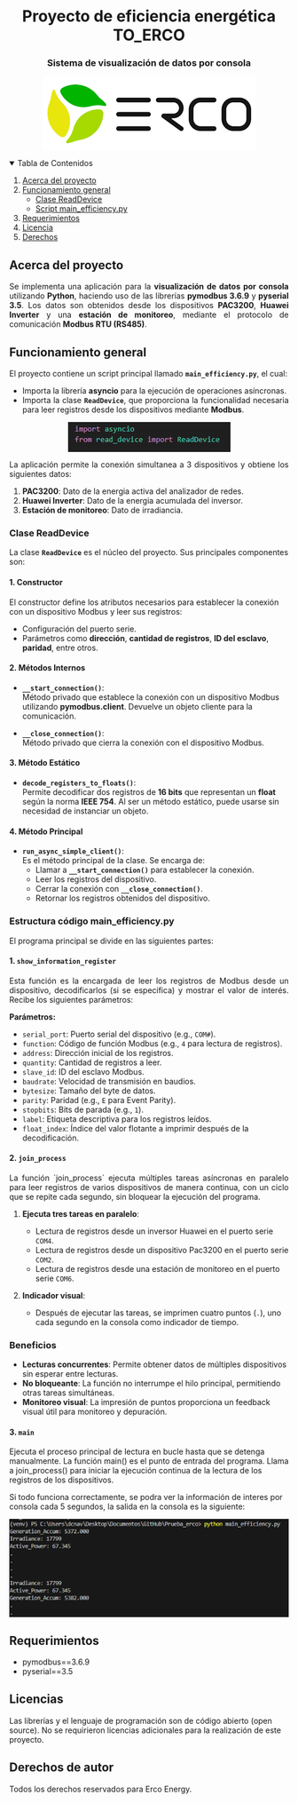 <h1 align="center">Proyecto de eficiencia energética TO_ERCO
</h1>
<h3 align="center">Sistema de visualización de datos por consola
</h3>

<p align="center">
<img  align="center" src="./resources/logo.png">
</p>

<!-- TABLE OF CONTENTS -->
<details open="open">
    <summary>Tabla de Contenidos</summary>
    <ol>
        <li><a href="#about-the-project">Acerca del proyecto</a></li>
        <li><a href="#Funcionamiento_general">Funcionamiento general</a>
            <ul>
                <li><a href="#claseReadDevice">Clase ReadDevice</a></li>
                <li><a href="#main">Script main_efficiency.py</a></li>
            </ul>
        </li>
        <li><a href="#requirement">Requerimientos</a></li>
        <li><a href="#License">Licencia</a></li>
        <li><a href="#Derechos">Derechos</a></li>
    </ol>
</details>



<p id="about-the-project">
</p>

## Acerca del proyecto

<div style="text-align:justify">

Se implementa una aplicación para la **visualización de datos por consola** utilizando **Python**, haciendo uso de las librerías **pymodbus 3.6.9** y **pyserial 3.5**. Los datos son obtenidos desde los dispositivos **PAC3200**, **Huawei Inverter** y una **estación de monitoreo**, mediante el protocolo de comunicación **Modbus RTU (RS485)**. 
</div>


<p id="Funcionamiento_general">
</p>

## Funcionamiento general

<div style="text-align:justify">
   
El proyecto contiene un script principal llamado **`main_efficiency.py`**, el cual:

- Importa la librería **asyncio** para la ejecución de operaciones asíncronas.
- Importa la clase **`ReadDevice`**, que proporciona la funcionalidad necesaria para leer registros desde los dispositivos mediante **Modbus**.

<p align="center">
<img  align="center" src="./resources/imports.png"></center>
</p>

La aplicación permite la conexión simultanea a 3 dispositivos y obtiene los siguientes datos:
1. **PAC3200**: Dato de la energia activa del analizador de redes.
2. **Huawei Inverter**:  Dato de la energia acumulada del inversor.
3. **Estación de monitoreo**: Dato de irradiancia.

</div>
<p id="claseReadDevice">
</p>

### **Clase ReadDevice**

La clase **`ReadDevice`** es el núcleo del proyecto. Sus principales componentes son:

#### 1. Constructor
El constructor define los atributos necesarios para establecer la conexión con un dispositivo Modbus y leer sus registros:
- Configuración del puerto serie.
- Parámetros como **dirección**, **cantidad de registros**, **ID del esclavo**, **paridad**, entre otros.



#### 2. Métodos Internos
- **`__start_connection()`**:  
   Método privado que establece la conexión con un dispositivo Modbus utilizando **pymodbus.client**. Devuelve un objeto cliente para la comunicación.

- **`__close_connection()`**:  
   Método privado que cierra la conexión con el dispositivo Modbus.

#### 3. Método Estático
- **`decode_registers_to_floats()`**:  
   Permite decodificar dos registros de **16 bits** que representan un **float** según la norma **IEEE 754**. Al ser un método estático, puede usarse sin necesidad de instanciar un objeto.

#### 4. Método Principal
- **`run_async_simple_client()`**:  
   Es el método principal de la clase. Se encarga de:
   - Llamar a **`__start_connection()`** para establecer la conexión.
   - Leer los registros del dispositivo.
   - Cerrar la conexión con **`__close_connection()`**.
   - Retornar los registros obtenidos del dispositivo.

<p id="main">
</p>

### **Estructura código main_efficiency.py**

El programa principal se divide en las siguientes partes:

#### 1. `show_information_register`

<div style="text-align:justify">
Esta función es la encargada de leer los registros de Modbus desde un dispositivo, decodificarlos (si se especifica) y mostrar el valor de interés. Recibe los siguientes parámetros:
</div>

**Parámetros:**
- `serial_port`: Puerto serial del dispositivo (e.g., `COM#`).
- `function`: Código de función Modbus (e.g., `4` para lectura de registros).
- `address`: Dirección inicial de los registros.
- `quantity`: Cantidad de registros a leer.
- `slave_id`: ID del esclavo Modbus.
- `baudrate`: Velocidad de transmisión en baudios.
- `bytesize`: Tamaño del byte de datos.
- `parity`: Paridad (e.g., `E` para Event Parity).
- `stopbits`: Bits de parada (e.g., `1`).
- `label`: Etiqueta descriptiva para los registros leídos.
- `float_index`: Índice del valor flotante a imprimir después de la decodificación.


#### 2. `join_process`

<div style="text-align:justify">
La función `join_process` ejecuta múltiples tareas asíncronas en paralelo para leer registros de varios dispositivos de manera continua, con un ciclo que se repite cada segundo, sin bloquear la ejecución del programa.
</div>

1. **Ejecuta tres tareas en paralelo**:
   - Lectura de registros desde un inversor Huawei en el puerto serie `COM4`.
   - Lectura de registros desde un dispositivo Pac3200 en el puerto serie `COM2`.
   - Lectura de registros desde una estación de monitoreo en el puerto serie `COM6`.

2. **Indicador visual**:
   - Después de ejecutar las tareas, se imprimen cuatro puntos (`.`), uno cada segundo en la consola como indicador de tiempo. 

### Beneficios

- **Lecturas concurrentes**: Permite obtener datos de múltiples dispositivos sin esperar entre lecturas.
- **No bloqueante**: La función no interrumpe el hilo principal, permitiendo otras tareas simultáneas.
- **Monitoreo visual**: La impresión de puntos proporciona un feedback visual útil para monitoreo y depuración.


#### 3. `main`
Ejecuta el proceso principal de lectura en bucle hasta que se detenga manualmente.
La función main() es el punto de entrada del programa. Llama a join_process() para iniciar la ejecución continua de la lectura de los registros de los dispositivos.

Si todo funciona correctamente, se podra ver la información de interes por consola cada 5 segundos, la salida en la consola es la siguiente:


<p align="center">
<img  align="center" src="./resources/consola.png"></center>

</p>
<p id="requirement">
</p>

## Requerimientos
- pymodbus==3.6.9
- pyserial==3.5



<p id="License">
</p>

## Licencias

Las librerías y el lenguaje de programación son de código abierto (open source). No se requirieron licencias adicionales para la realización de este proyecto.

<p id="Derecho" >
    
</p>

## Derechos de autor

Todos los derechos reservados para Erco Energy.







